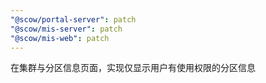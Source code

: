```yaml
---
"@scow/portal-server": patch
"@scow/mis-server": patch
"@scow/mis-web": patch
---
```


在集群与分区信息页面，实现仅显示用户有使用权限的分区信息
